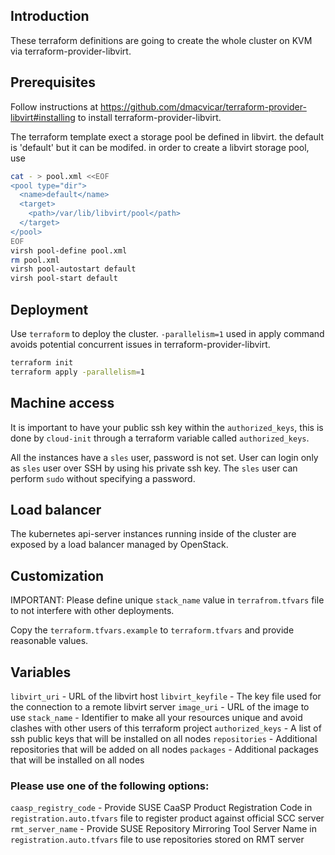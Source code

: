 ## Introduction

These terraform definitions are going to create the whole
cluster on KVM via terraform-provider-libvirt.

## Prerequisites

Follow instructions at https://github.com/dmacvicar/terraform-provider-libvirt#installing to install terraform-provider-libvirt.

The terraform template exect a storage pool be defined in libvirt. the default is 'default' but it can
be modifed. in order to create a libvirt storage pool, use

```sh
cat - > pool.xml <<EOF
<pool type="dir">
  <name>default</name>
  <target>
    <path>/var/lib/libvirt/pool</path>
  </target>
</pool>
EOF
virsh pool-define pool.xml
rm pool.xml
virsh pool-autostart default
virsh pool-start default
```

## Deployment

Use `terraform` to deploy the cluster. `-parallelism=1` used in apply command avoids potential concurrent issues in terraform-provider-libvirt.

```sh
terraform init
terraform apply -parallelism=1
```

## Machine access

It is important to have your public ssh key within the `authorized_keys`, this is done by `cloud-init` through a terraform variable called `authorized_keys`.

All the instances have a `sles` user, password is not set. User can login only as `sles` user over SSH by using his private ssh key. The `sles` user can perform `sudo` without specifying a password.

## Load balancer

The kubernetes api-server instances running inside of the cluster are
exposed by a load balancer managed by OpenStack.

## Customization

IMPORTANT: Please define unique `stack_name` value in `terrafrom.tfvars` file to not interfere with other deployments.

Copy the `terraform.tfvars.example` to `terraform.tfvars` and provide reasonable values.

## Variables

`libvirt_uri` - URL of the libvirt host
`libvirt_keyfile` - The key file used for the connection to a remote libvirt server
`image_uri` - URL of the image to use
`stack_name` - Identifier to make all your resources unique and avoid clashes with other users of this terraform project
`authorized_keys` - A list of ssh public keys that will be installed on all nodes
`repositories` - Additional repositories that will be added on all nodes
`packages` - Additional packages that will be installed on all nodes

### Please use one of the following options:
`caasp_registry_code` - Provide SUSE CaaSP Product Registration Code in `registration.auto.tfvars` file to register product against official SCC server  
`rmt_server_name` - Provide SUSE Repository Mirroring Tool Server Name in `registration.auto.tfvars` file to use repositories stored on RMT server  
